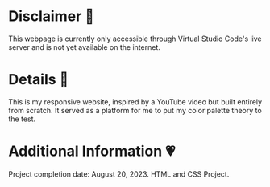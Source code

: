 # Disclaimer 🍥
This webpage is currently only accessible through Virtual Studio Code's live server and is not yet available on the internet.

# Details 🎀
This is my responsive website, inspired by a YouTube video but built entirely from scratch. It served as a platform for me to put my color palette theory to the test.
   
# Additional Information 💗
Project completion date: August 20, 2023.
HTML and CSS Project.

